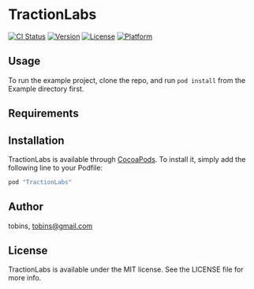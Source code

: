 # TractionLabs

[![CI Status](http://img.shields.io/travis/tobins/TractionLabs.svg?style=flat)](https://travis-ci.org/tobins/TractionLabs)
[![Version](https://img.shields.io/cocoapods/v/TractionLabs.svg?style=flat)](http://cocoapods.org/pods/TractionLabs)
[![License](https://img.shields.io/cocoapods/l/TractionLabs.svg?style=flat)](http://cocoapods.org/pods/TractionLabs)
[![Platform](https://img.shields.io/cocoapods/p/TractionLabs.svg?style=flat)](http://cocoapods.org/pods/TractionLabs)

## Usage

To run the example project, clone the repo, and run `pod install` from the Example directory first.

## Requirements

## Installation

TractionLabs is available through [CocoaPods](http://cocoapods.org). To install
it, simply add the following line to your Podfile:

```ruby
pod "TractionLabs"
```

## Author

tobins, tobins@gmail.com

## License

TractionLabs is available under the MIT license. See the LICENSE file for more info.
